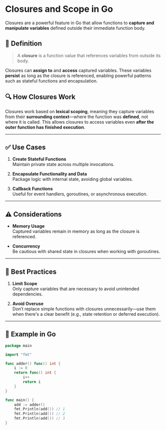 # Closures and Scope in Go

Closures are a powerful feature in Go that allow functions to **capture and manipulate variables** defined outside their immediate function body.

## 📖 Definition

> A **closure** is a function value that references variables from outside its body.

Closures can **assign to** and **access** captured variables. These variables **persist** as long as the closure is referenced, enabling powerful patterns such as stateful functions and encapsulation.

## 🔍 How Closures Work

Closures work based on **lexical scoping**, meaning they capture variables from their **surrounding context**—where the function was **defined**, not where it is called. This allows closures to access variables even **after the outer function has finished execution**.

---

## ✅ Use Cases

1. **Create Stateful Functions**  
   Maintain private state across multiple invocations.

2. **Encapsulate Functionality and Data**  
   Package logic with internal state, avoiding global variables.

3. **Callback Functions**  
   Useful for event handlers, goroutines, or asynchronous execution.

---

## ⚠️ Considerations

- **Memory Usage**  
  Captured variables remain in memory as long as the closure is referenced.

- **Concurrency**  
  Be cautious with shared state in closures when working with goroutines.

---

## 🧠 Best Practices

1. **Limit Scope**  
   Only capture variables that are necessary to avoid unintended dependencies.

2. **Avoid Overuse**  
   Don’t replace simple functions with closures unnecessarily—use them when there's a clear benefit (e.g., state retention or deferred execution).

---

## 📌 Example in Go

```go
package main

import "fmt"

func adder() func() int {
    i := 0
    return func() int {
        i++
        return i
    }
}

func main() {
    add := adder()
    fmt.Println(add()) // 1
    fmt.Println(add()) // 2
    fmt.Println(add()) // 3
}
```
